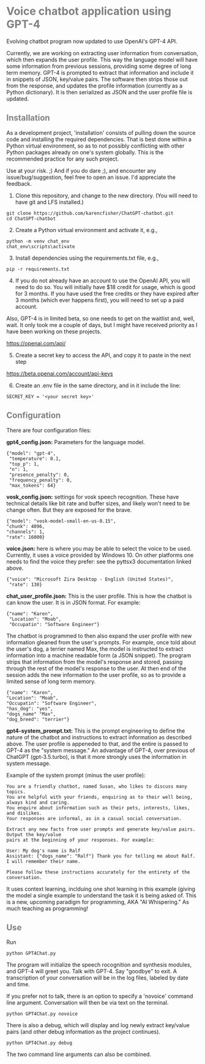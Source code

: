 <span style="color: gray">
<h1>Voice chatbot application using GPT-4</h1>
</span>

Evolving chatbot program now updated to use OpenAI's GPT-4 API. 

Currently, we are working on extracting user information from conversation,
which then expands the user profile. This way the language model will have some information from previous sessions, providing some degree
of long term memory. GPT-4 is prompted to extract that information and include it in snippets of JSON, key/value pairs. The software then
strips those out from the response, and updates the profile information (currently as a Python dictionary). It is then serialized as JSON
and the user profile file is updated.

<span style="color: gray">
<h2>Installation</h2>
</span>

As a development project, 'installation' consists of pulling down the source code and installing the required dependencies. That is best done within a Python virtual
environment, so as to not possibly conflicting with other Python packages already on one's system globally. This is the recommended practice for any such
project.

Use at your risk. ;) And if you do dare ;), and encounter any issue/bug/suggestion, feel free to open an issue. I'd appreciate the feedback.

1) Clone this repository, and change to the new directory. (You will need to have git and LFS installed.)

```
git clone https://github.com/karencfisher/ChatGPT-chatbot.git
cd ChatGPT-chatbot
```

2) Create a Python virtual environment and activate it, e.g., 

```
python -m venv chat_env
chat_env\scripts\activate
```

3) Install dependencies using the requirements.txt file, e.g.,

```
pip -r requirements.txt
```

4) If you do not already have an account to use the OpenAI API, you will need to do so. You 
will initially have $18 credit for usage, which is good for 3 months. If you have used the
free credits or they have expired after 3 months (which ever happens first), you will need to 
set up a paid account. 

Also, GPT-4 is in limited beta, so one needs to get on the waitlist and, well, wait. It only
took me a couple of days, but I might have received priority as I have been working on these
projects.

https://openai.com/api/

5) Create a secret key to access the API, and copy it to paste in the next step

https://beta.openai.com/account/api-keys

6) Create an .env file in the same directory, and in it include the line:

```
SECRET_KEY = '<your secret key>'
```

<span style="color: gray">
<h2>Configuration</h2>
</span>

There are four configuration files:

**gpt4_config.json:** Parameters for the language model.

```
{"model": "gpt-4",
 "temperature": 0.1,
 "top_p": 1,
 "n": 1,
 "presence_penalty": 0,
 "frequency_penalty": 0,
 "max_tokens": 64}
 ```

**vosk_config.json:** settings for vosk speech recognition. These have technical details like bit rate and buffer sizes, and likely
won't need to be change often. But they are exposed for the brave.

```
{"model": "vosk-model-small-en-us-0.15",
"chunk": 4096,
"channels": 1,
"rate": 16000}
```

**voice.json:** here is where you may be able to select the voice to be used. Currently, it uses 
a voice provided by Windows 10. On other platforms one needs to find the voice they
prefer: see the pyttsx3 documentation linked above.

```
{"voice": "Microsoft Zira Desktop - English (United States)", 
 "rate": 130}
 ```
 
 **chat_user_profile.json:** This is the user profile. This is how the chatbot is can know the user. It is in JSON format. For example:

```
{"name": "Karen",
 "Location": "Moab",
 "Occupatin": "Software Engineer"}
```
 
 The chatbot is programmed to then also expand the user profile with new information gleaned from the user's
 prompts. For example, once told about the user's dog, a terrier named Max, the model is instructed to extract
 information into a machine readable form (a JSON snippet). The program strips that information from the
 model's response and stored, passing through the rest of the model's response to the user. At then end of
 the session adds the new information to the user profile, so as to provide a limited sense of long term memory.
 
 ```
{"name": "Karen",
 "Location": "Moab",
 "Occupatin": "Software Engineer",
 "has_dog": "yes",
 "dogs_name" "Max",
 "dog_breed": "terrier"}
```

**gpt4-system_prompt.txt:** This is the prompt engineering to define the nature of the chatbot and instructions
to extract information as described above. The user profile is appeneded to that, and the entire is passed to
GPT-4 as the "system message." An advantage of GPT-4, over previous of ChatGPT (gpt-3.5.turbo), is that it more
strongly uses the information in system message. 

Example of the system prompt (minus the user profile):

```
You are a friendly chatbot, named Susan, who likes to discuss many topics.
You are helpful with your friends, enquiring as to their well being, always kind and caring. 
You enquire about information such as their pets, interests, likes, and dislikes.
Your responses are informal, as in a casual social conversation.

Extract any new facts from user prompts and generate key/value pairs. Output the key/value
pairs at the beginning of your responses. For example:

User: My dog's name is Ralf
Assistant: {"dogs_name": "Ralf"} Thank you for telling me about Ralf. I will remember their name.

Please follow these instructions accurately for the entirety of the conversation.
```

It uses context learning, inclduing one shot learning in this example (giving the model a single
example to understand the task it is being asked of. This is a new, upcoming paradigm for programming,
AKA "AI Whispering." As much teaching as programming!

<span style="color: gray">
<h2>Use</h2>
</span>

Run

```
python GPT4Chat.py
```

The program will initialize the speech rocognition and synthesis modules, and GPT-4 will greet you. Talk with GPT-4. Say "goodbye" to exit.
A transcription of your conversation will be in the log files, labeled by date and time.

If you prefer not to talk, there is an option to specify a 'novoice' command line argument. Conversation will then be via text on the
terminal.

```
python GPT4Chat.py novoice
```

There is also a debug, which will display and log newly extract key/value pairs (and other debug information as the project continues).

```
python GPT4Chat.py debug
```

The two command line arguments can also be combined.

